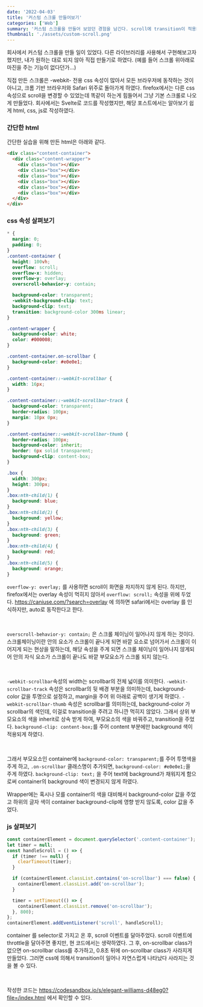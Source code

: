 ```yaml
---
date: '2022-04-03'
title: '커스텀 스크롤 만들어보기'
categories: ['Web']
summary: '커스텀 스크롤을 만들어 보았던 경험을 남긴다. scroll에 transition이 적용되지 않던 현상을 해결했다.'
thumbnail: './assets/custom-scroll.png'
---
```


회사에서 커스텀 스크롤을 만들 일이 있었다. 다른 라이브러리를 사용해서 구현해보고자 했지만, 내가 원하는 대로 되지 않아 직접 만들기로 하였다. (예를 들어 스크롤 위아래로 마진을 주는 기능이 없다던가...)

직접 만든 스크롤은 -webkit- 전용 css 속성이 많아서 모든 브라우저에 동작하는 것이 아니고, 크롬 기반 브라우저와 Safari 위주로 돌아가게 하였다. firefox에서는 다른 css 속성으로 scroll을 변경할 수 있었는데 똑같이 하는게 힘들어서 그냥 기본 스크롤로 나오게 만들었다.
회사에서는 Svelte로 코드를 작성했지만, 해당 포스트에서는 알아보기 쉽게 html, css, js로 작성하였다.

### 간단한 html

간단한 실습을 위해 만든 html은 아래와 같다.

```html
<div class="content-container">
  <div class="content-wrapper">
    <div class="box"></div>
    <div class="box"></div>
    <div class="box"></div>
    <div class="box"></div>
    <div class="box"></div>
    <div class="box"></div>
  </div>
</div>
```
### css 속성 살펴보기

```css
* {
  margin: 0;
  padding: 0;
}
.content-container {
  height: 100vh;
  overflow: scroll;
  overflow-x: hidden;
  overflow-y: overlay;
  overscroll-behavior-y: contain;

  background-color: transparent;
  -webkit-background-clip: text;
  background-clip: text;
  transition: background-color 300ms linear;
}

.content-wrapper {
  background-color: white;
  color: #000008;
}

.content-container.on-scrollbar {
  background-color: #e0e0e1;
}

.content-container::-webkit-scrollbar {
  width: 16px;
}

.content-container::-webkit-scrollbar-track {
  background-color: transparent;
  border-radius: 100px;
  margin: 10px 0px;
}

.content-container::-webkit-scrollbar-thumb {
  border-radius: 100px;
  background-color: inherit;
  border: 6px solid transparent;
  background-clip: content-box;
}

.box {
  width: 300px;
  height: 300px;
}
.box:nth-child(1) {
  background: blue;
}
.box:nth-child(2) {
  background: yellow;
}
.box:nth-child(3) {
  background: green;
}
.box:nth-child(4) {
  background: red;
}
.box:nth-child(5) {
  background: orange;
}
```

`overflow-y: overlay;` 를 사용하면 scroll이 화면을 차지하지 않게 된다.
하지만, firefox에서는 overlay 속성이 먹히지 않아서 `overflow: scroll;` 속성을 위에 두었다.
https://caniuse.com/?search=overlay 에 의하면 safari에서는 overlay 를 인식하지만, auto로 동작한다고 한다.

<br/>

`overscroll-behavior-y: contain;` 은 스크롤 체이닝이 일어나지 않게 하는 것이다. 스크롤체이닝이란 안의 요소가 스크롤이 끝나게 되면 바깥 요소로 넘어가서 스크롤이 이어지게 되는 현상을 말하는데, 해당 속성을 주게 되면 스크롤 체이닝이 일어나지 않게되어 안의 자식 요소가 스크롤이 끝나도 바깥 부모요소가 스크롤 되지 않는다.

<br/>

`-webkit-scrollbar`속성의 width는 scrollbar의 전체 넓이를 의미한다.
`-webkit-scrollbar-track` 속성은 scrollbar의 뒷 배경 부분을 의미하는데, background-color 값을 투명으로 설정하고, margin을 주어 위 아래로 공백이 생기게 하였다.
`-webkit-scrollbar-thumb` 속성은 scrollbar를 의미하는데, background-color 가 scrollbar의 색인데, 이걸로 transition을 주려고 하니깐 먹히지 않았다. 그래서 상위 부모요소의 색을 inherit로 상속 받게 하여,
부모요소의 색을 바꿔주고, transition을 주었다. `background-clip: content-box;`를 주어 content 부분에만 background 색이 적용되게 하였다.

<br/>

그래서 부모요소인 container에 `background-color: transparent;`를 주어 투명색을 주게 하고, `.on-scrollbar` 클래스명이 추가되면, `background-color: #e0e0e1;`을 주게 하였다.
`background-clip: text;` 을 주어 text에 background가 채워지게 함으로써 container의 background 색이 변경되지 않게 하였다.

Wrapper에는 혹시나 모를 container의 색을 대비해서 background-color 값을 주었고 하위의 글자 색이 container background-clip에 영향 받지 않도록, color 값을 주었다.

### js 살펴보기

```js
const containerElement = document.querySelector('.content-container');
let timer = null;
const handleScroll = () => {
  if (timer !== null) {
    clearTimeout(timer);
  }

  if (containerElement.classList.contains('on-scrollbar') === false) {
    containerElement.classList.add('on-scrollbar');
  }

  timer = setTimeout(() => {
    containerElement.classList.remove('on-scrollbar');
  }, 800);
};
containerElement.addEventListener('scroll', handleScroll);
```

container 를 selector로 가지고 온 후, scroll 이벤트를 달아주었다. scroll 이벤트에 throttle을 달아주면 좋지만, 현 코드에서는 생략하였다.
그 후, on-scrollbar class가 없으면 on-scrollbar class를 추가하고, 0.8초 뒤에 on-scrollbar class가 사라지게 만들었다.
그러면 css에 의해서 transition이 일어나 자연스럽게 나타났다 사라지는 것을 볼 수 있다.

<br/>

작성한 코드는 https://codesandbox.io/s/elegant-williams-d48eg0?file=/index.html 에서 확인할 수 있다.

